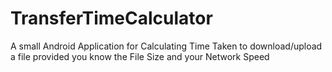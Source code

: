 # TransferTimeCalculator
A small Android Application for Calculating Time Taken to download/upload a file provided you know the File Size and your Network Speed

